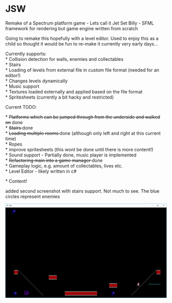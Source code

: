 # JSW
Remake of a Spectrum platform game - Lets call it Jet Set Billy - SFML framework for rendering but game engine written from scratch
<p>
Going to remake this hopefully with a level editor. Used to enjoy this as a child so thought it would be fun to re-make it
currently very early days...
<p>
Currently supports: <br>
* Collision detection for walls, enemies and collectables <br>
* Stairs <br>
* Loading of levels from external file in custom file format (needed for an editor!) <br>
* Changes levels dynamically <br>
* Music support <br>
* Textures loaded externally and applied based on the file format <br>
* Spritesheets (currently a bit hacky and restricted) <br>  
<p>
<p>
Current TODO: <p>
* <del>Platforms which can be jumped through from the underside and walked on</del> done <br>
* <del> Stairs </del> done <br>
* <del> Loading multiple rooms </del> done (although only left and right at this current time) <br>
* Ropes <br>
* improve spritesheets (this wont be done until there is more content!) <br>  
* Sound support - Partially done, music player is implemented<br>
* <del> Refactoring main into a game manager </del> done <br>
* Gameplay logic, e.g. amount of collectables, lives etc. <br>
* Level Editor - likely written in c# <p>
* Content!
<p>
added second screenshot with stairs support. Not much to see. The blue circles represent enemies

![alt text](screenshot.png)
